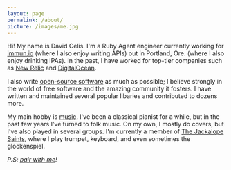 ```yaml
---
layout: page
permalink: /about/
picture: /images/me.jpg
---
```


Hi! My name is David Celis. I'm a Ruby Agent engineer currently working for [immun.io](http://immun.io/) (where I also enjoy writing APIs) out in Portland, Ore. (where I also enjoy drinking IPAs). In the past, I have worked for top-tier companies such as [New Relic](http://www.newrelic.com/) and [DigitalOcean](http://www.digitalocean.com/).

I also write [open-source software](/projects/) as much as possible; I believe strongly in the world of free software and the amazing community it fosters. I have written and maintained several popular libaries and contributed to dozens more.

My main hobby is [music](/music/). I've been a classical pianist for a while, but in the past few years I've turned to folk music. On my own, I mostly do covers, but I've also played in several groups. I'm currently a member of [The Jackalope Saints](http://www.jackalopesaints.com), where I play trumpet, keyboard, and even sometimes the glockenspiel.

_P.S: [pair with me](/pair-with-me/)!_
